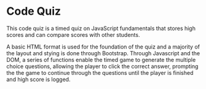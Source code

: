 <h1>Code Quiz</h1>

<p>This code quiz is a timed quiz on JavaScript fundamentals that stores high scores and can compare scores with other students.</p> 

<p>A basic HTML format is used for the foundation of the quiz and a majority of the layout and stying is done through Bootstrap. Through Javascript and the DOM, a series of functions enable the timed game to generate the multiple choice questions, allowing the player to click the correct answer, prompting the the game to continue through the questions until the player is finished and high score is logged.</p>
